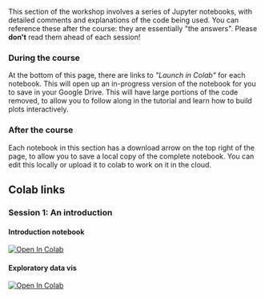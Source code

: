 This section of the workshop involves a series of Jupyter notebooks, with detailed comments and explanations of the code being used. You can reference these after the course: they are essentially "the answers". Please **don't** read them ahead of each session!

### During the course

At the bottom of this page, there are links to *"Launch in Colab"* for each notebook. This will open up an in-progress version of the notebook for you to save in your Google Drive. This will have large portions of the code removed, to allow you to follow along in the tutorial and learn how to build plots interactively.

### After the course

Each notebook in this section has a download arrow on the top right of the page, to allow you to save a local copy of the complete notebook. You can edit this locally or upload it to colab to work on it in the cloud.

## Colab links

### Session 1: An introduction

#### Introduction notebook

<a target="_blank" href="https://colab.research.google.com/github/murphyqm/key-data-vis-requirements/blob/main/docs/nbs/01_datavis_solutions.ipynb">
  <img src="https://colab.research.google.com/assets/colab-badge.svg" alt="Open In Colab"/>
</a>

#### Exploratory data vis

<a target="_blank" href="https://colab.research.google.com/github/murphyqm/key-data-vis-requirements/blob/main/other-nbs/01b_datavis_solutions.ipynb">
  <img src="https://colab.research.google.com/assets/colab-badge.svg" alt="Open In Colab"/>
</a>
